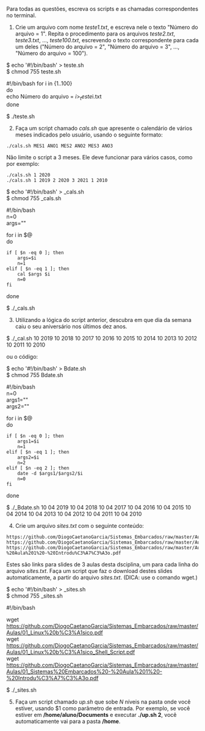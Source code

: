Para todas as questões, escreva os scripts e as chamadas correspondentes no terminal.

1. Crie um arquivo com nome _teste1.txt_, e escreva nele o texto "Número do arquivo = 1". Repita o procedimento para os arquivos _teste2.txt_, _teste3.txt_, ..., _teste100.txt_, escrevendo o texto correspondente para cada um deles ("Número do arquivo = 2", "Número do arquivo = 3", ..., "Número do arquivo = 100").
  
$ echo '#!/bin/bash' > teste.sh  
$ chmod 755 teste.sh  
  
#!/bin/bash
for i in {1..100}  
do  
 echo  Número do arquivo = $i > _teste$i.txt  
done  
  
$ ./teste.sh
  
  
2. Faça um script chamado _cals.sh_ que apresente o calendário de vários meses indicados pelo usuário, usando o seguinte formato:  
  
```script
./cals.sh MES1 ANO1 MES2 ANO2 MES3 ANO3  
```
  
Não limite o script a 3 meses. Ele deve funcionar para vários casos, como por exemplo:  
  
```script  
./cals.sh 1 2020  
./cals.sh 1 2019 2 2020 3 2021 1 2010  
```  
$ echo '#!/bin/bash' > _cals.sh  
$ chmod 755 _cals.sh  

#!/bin/bash  
n=0  
args=""  
  
for i in $@  
do  
  
	if [ $n -eq 0 ]; then  
		args=$i  
		n=1  
	elif [ $n -eq 1 ]; then  
		cal $args $i  
		n=0  
	fi  
  
done   
  
$ ./_cals.sh  
  
  
3. Utilizando a lógica do script anterior, descubra em que dia da semana caiu o seu aniversário nos últimos dez anos.  
  
$ ./_cal.sh 10 2019 10 2018 10 2017 10 2016 10 2015 10 2014 10 2013 10 2012 10 2011 10 2010  
  
ou o código:  

$ echo '#!/bin/bash' > Bdate.sh  
$ chmod 755 Bdate.sh  
  
  
#!/bin/bash  
n=0  
args1=""  
args2=""  
  
for i in $@  
do  
  
	if [ $n -eq 0 ]; then  
		args1=$i  
		n=1  
	elif [ $n -eq 1 ]; then  
		args2=$i  
		n=2  
	elif [ $n -eq 2 ]; then  
		date -d $args1/$args2/$i  
		n=0  
	fi  
  
done  
  
$ ./_Bdate.sh 10 04 2019 10 04 2018 10 04 2017 10 04 2016 10 04 2015 10 04 2014 10 04 2013 10 04 2012 10 04 2011 10 04 2010  
  
4. Crie um arquivo _sites.txt_ com o seguinte conteúdo:  

```  
https://github.com/DiogoCaetanoGarcia/Sistemas_Embarcados/raw/master/Aulas/01_Linux%20b%C3%A1sico.pdf  
https://github.com/DiogoCaetanoGarcia/Sistemas_Embarcados/raw/master/Aulas/01_Linux%20b%C3%A1sico_Shell_Script.pdf  
https://github.com/DiogoCaetanoGarcia/Sistemas_Embarcados/raw/master/Aulas/01_Sistemas%20Embarcados%20-%20Aula%201%20-%20Introdu%C3%A7%C3%A3o.pdf  
```  
  
Estes são links para slides de 3 aulas desta dsciplina, um para cada linha do arquivo _sites.txt_. Faça um script que faz o download destes slides automaticamente, a partir do arquivo _sites.txt_. (DICA: use o comando wget.)  
  
  
$ echo '#!/bin/bash' > _sites.sh  
$ chmod 755 _sites.sh  
  
#!/bin/bash  
  
wget https://github.com/DiogoCaetanoGarcia/Sistemas_Embarcados/raw/master/Aulas/01_Linux%20b%C3%A1sico.pdf  
wget https://github.com/DiogoCaetanoGarcia/Sistemas_Embarcados/raw/master/Aulas/01_Linux%20b%C3%A1sico_Shell_Script.pdf  
wget https://github.com/DiogoCaetanoGarcia/Sistemas_Embarcados/raw/master/Aulas/01_Sistemas%20Embarcados%20-%20Aula%201%20-%20Introdu%C3%A7%C3%A3o.pdf  
   
$ ./_sites.sh  
  
5. Faça um script chamado _up.sh_ que sobe _N_ níveis na pasta onde você estiver, usando $1 como parâmetro de entrada. Por exemplo, se você estiver em **/home/aluno/Documents** e executar **./up.sh 2**, você automaticamente vai para a pasta **/home**.